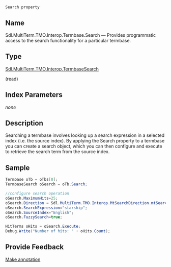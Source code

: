 

# 
    Search property



## Name

Sdl.MultiTerm.TMO.Interop.Termbase.Search —          Provides programmatic access to the search functionality for a particular termbase.



## Type

[Sdl.MultiTerm.TMO.Interop.TermbaseSearch](Sdl.MultiTerm.TMO.Interop.TermbaseSearch.html)

(read)



## Index Parameters
*none*


## Description



Searching a termbase involves looking up a search expression in a selected index (i.e. the source index). By applying the Search property to a termbase you can create a search object, which you can then configure and execute to retrieve the search term from the source index.



## Sample


```cs
Termbase oTb = oTbs[0];
TermbaseSearch oSearch = oTb.Search;

//configure search operation
oSearch.MaximumHits=25;
oSearch.Direction = Sdl.MultiTerm.TMO.Interop.MtSearchDirection.mtSearchDown;
oSearch.SearchExpression="starship";
oSearch.SourceIndex="English";
oSearch.FuzzySearch=true;

HitTerms oHits = oSearch.Execute;
Debug.Write("Number of hits: " + oHits.Count);
```



## Provide Feedback

[Make annotation](mailto:sdk-feedback@sdl.com&amp;subject=Reference%20for%20Sdl.MultiTerm.TMO.Interop.Termbase.Search)

